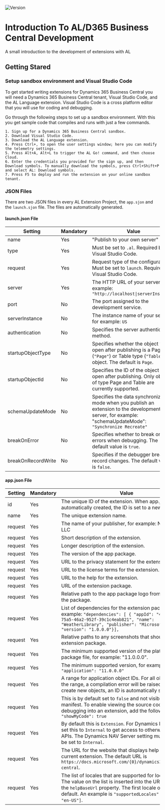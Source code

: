 ![Version](https://img.shields.io/badge/Version-Oct2018-blue.svg)
# Introduction To AL/D365 Business Central Development
A small introduction to the development of extensions with AL

## Getting Stared

### Setup sandbox environment and Visual Studio Code
To get started writing extensions for Dynamics 365 Business Central you will need a Dynamics 365 Business Central tenant, Visual Studio Code, and the AL Language extension. Visual Studio Code is a cross platform editor that you will use for coding and debugging.

Go through the following steps to set up a sandbox environment. With this you get sample code that compiles and runs with just a few commands.
```
1. Sign up for a Dynamics 365 Business Central sandbox.
2. Download Visual Studio Code.
3. Download the AL Language extension.
4. Press Ctrl+, to open the user settings window; here you can modify the telemetry settings.
5. Press Alt+A, Alt+L to trigger the AL Go! command, and then choose Cloud.
6. Enter the credentials you provided for the sign up, and then Download symbols. To manually download the symbols, press Ctrl+Shift+P and select AL: Download symbols.
7. Press F5 to deploy and run the extension on your online sandbox tenant.
```

### JSON Files
There are two JSON files in every AL Extension Project, the ```app.sjon``` and the ```launch.sjon``` file. The files are automatically generated.

#### launch.json File
| Setting       | Mandatory | Value |
| ------------- | --------- | ----- |
| name          | Yes       |"Publish to your own server"|
| type          | Yes       |Must be set to ```.al```. Required by Visual Studio Code.|
| request       | Yes       |Request type of the configuration. Must be set to ```launch```. Required by Visual Studio Code.|
| server        | Yes       |The HTTP URL of your server, for example: ```"http://localhost\|serverInstance"```|
| port          | No        |The port assigned to the development service.|
| serverInstance| No        |The instance name of your server, for example: ```US```|
| authentication| No        |Specifies the server authentication method.|
| startupObjectType| No     |Specifies whether the object to open after publishing is a Page type (```"Page"```) or Table type (```"Table"```) object. The default is ```Page```.|
| startupObjectId| No|Specifies the ID of the object to open after publishing. Only objects of type Page and Table are currently supported.|
| schemaUpdateMode| No      |Specifies the data synchronization mode when you publish an extension to the development server, for example: "schemaUpdateMode": ```"Synchronize Recreate"```|
| breakOnError  | No|Specifies whether to break on errors when debugging. The default value is ```true```.|
| breakOnRecordWrite| No|Specifies if the debugger breaks on record changes. The default value is ```false```.|

#### app.json File
| Setting       | Mandatory | Value |
| ------------- | --------- | ----- |
| id            | Yes       |The unique ID of the extension. When app.json file is automatically created, the ID is set to a new GUID value.|
| name          | Yes       |The unique extension name.|
| request       | Yes       |The name of your publisher, for example: NAV Partner, LLC|
| request       | Yes       |Short description of the extension.|
| request       | Yes       |Longer description of the extension.|
| request       | Yes       |The version of the app package.|
| request       | Yes       |URL to the privacy statement for the extension.|
| request       | Yes       |URL to the license terms for the extension.|
| request       | Yes       |URL to the help for the extension.|
| request       | Yes       |URL of the extension package.|
| request       | Yes       |Relative path to the app package logo from the root of the package.|
| request       | Yes       |List of dependencies for the extension package. For example: ```"dependencies": [ { "appId": "4805fd15-75a5-46a2-952f-39c1c4eab821", "name": "WeatherLibrary", "publisher": "Microsoft", "version": "1.0.0.0"}],```|
| request       | Yes       |Relative paths to any screenshots that should be in the extension package.|
| request       | Yes       |The minimum supported version of the platform symbol package file, for example: "11.0.0.0". |
| request       | Yes       |The minimum supported version, for example: ```"application": "11.0.0.0"```|
| request       | Yes       |	A range for application object IDs. For all objects outside the range, a compilation error will be raised. When you create new objects, an ID is automatically suggested.|
| request       | Yes       |This is by default set to ```false``` and not visible in the manifest. To enable viewing the source code when debugging into an extension, add the following setting: ```"showMyCode": true```|
| request       | Yes       |	By default this is ```Extension```. For Dynamics NAV, you can set this to ```Internal``` to get access to otherwise restricted APIs. The Dynamics NAV Server setting must then also be set to ```Internal```.|
| request       | Yes       |The URL for the website that displays help for the current extension. The default URL is ```https://docs.microsoft.com/{0}/dynamics365/business-central```.|
| request       | Yes       |The list of locales that are supported for looking up help. The value on the list is inserted into the URL defined in the ```helpBaseUrl``` property. The first locale on the list is default. An example is ```"supportedLocales": ["da-DK", "en-US"]```.|

